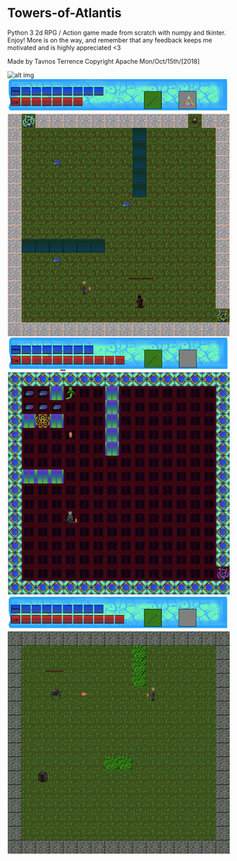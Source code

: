 # Towers-of-Atlantis
Python 3 2d RPG / Action game made from scratch with numpy and tkinter. Enjoy! More is on the way, and remember that any feedback keeps me motivated and is highly appreciated &lt;3


Made by Tavnos Terrence
Copyright Apache Mon/Oct/15th/[2018] 



![alt img](https://github.com/Tavnos/Towers-of-Atlantis/blob/master/ToA_A.png)
![alt img](https://github.com/Tavnos/Towers-of-Atlantis/blob/master/ToA_B.png)
![alt img](https://github.com/Tavnos/Towers-of-Atlantis/blob/master/ToA_D.png)
![alt img](https://github.com/Tavnos/Towers-of-Atlantis/blob/master/ToA_E.png)
